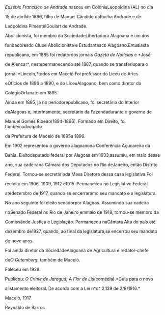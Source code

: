 

*Eusébio Francisco de Andrade* nasceu em ColôniaLeopoldina (AL) no dia

15 de abrilde 1866, filho de Manuel Cândido daRocha Andrade e de

Leopoldina PimentelGoulart de Andrade.



Abolicionista, foi membro da SociedadeLibertadora Alagoana e um dos

fundadoresdo Clube Abolicionista e Estudantesco Alagoano.Entusiasta

republicano, em 1885 foi redatordos jornais *Gazeta de Notícias* e *José

de Alencar*, nestepermanecendo até 1887, quando se transferiupara o

jornal *Lincoln,*todos em Maceió.Foi professor do Liceu de Artes

eOfícios de 1886 a 1890, e do LiceuAlagoano, bem como diretor do

ColégioOrfanato em 1895.



Ainda em 1895, já no períodorepublicano, foi secretário do Interior

deAlagoas e, interinamente, secretário da Fazendadurante o governo de

Manuel Gomes Ribeiro(1894-1896). Formado em Direito, foi tambémadvogado

da Prefeitura de Maceió de 1895a 1896.



Em 1902 representou o governo alagoanona Conferência Açucareira da

Bahia. Eleitodeputado federal por Alagoas em 1903,assumiu, em maio desse

ano, sua cadeirana Câmara dos Deputados no Rio deJaneiro, então Distrito

Federal. Tornou-se secretárioda Mesa Diretora dessa casa legislativa.Foi

reeleito em 1906, 1909, 1912 e1915. Permaneceu no Legislativo Federal

atédezembro de 1917, quando se encerraramo seu mandato e a legislatura.



No ano seguinte foi eleito senadorpor Alagoas. Assumindo sua cadeira

noSenado Federal no Rio de Janeiro emmaio de 1918, tornou-se membro da

Comissãode Justiça e Legislação. Permaneceu naCâmara Alta do país até

dezembro de1927, quando, ao final da legislatura,se encerrou seu mandato

de nove anos.



Foi ainda diretor da SociedadeAlagoana de Agricultura e redator-chefe

de*O Gutemberg*, também de Maceió.



Faleceu em 1928.



Publicou: *O Crime de Jaraguá; A Flor de Lis*(comédia).*Guia para o novo

alistamento eleitoral. De acordo com a Lei n^o^ 3.139 de 2/8/1916.*

Maceió, 1917.



Reynaldo de Barros



